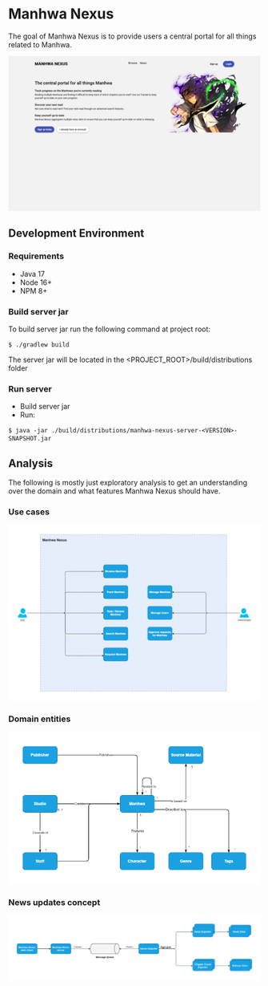 # Manhwa Nexus

The goal of Manhwa Nexus is to provide users a central portal for all things related to Manhwa.

<img src="doc/img/web-client-index.png">

## Development Environment

### Requirements

-   Java 17
-   Node 16+
-   NPM 8+

### Build server jar

To build server jar run the following command at project root:

```console
$ ./gradlew build
```

The server jar will be located in the <PROJECT_ROOT>/build/distributions folder

### Run server

-   Build server jar
-   Run:

```console
$ java -jar ./build/distributions/manhwa-nexus-server-<VERSION>-SNAPSHOT.jar
```

## Analysis

The following is mostly just exploratory analysis to get an understanding over the domain and what features Manhwa Nexus
should have.

### Use cases

<img src="doc/diagrams/use-cases.png">

### Domain entities

<img src="doc/diagrams/domain-entities.png">

### News updates concept

<img src="doc/diagrams/news-updates-concept.png">
